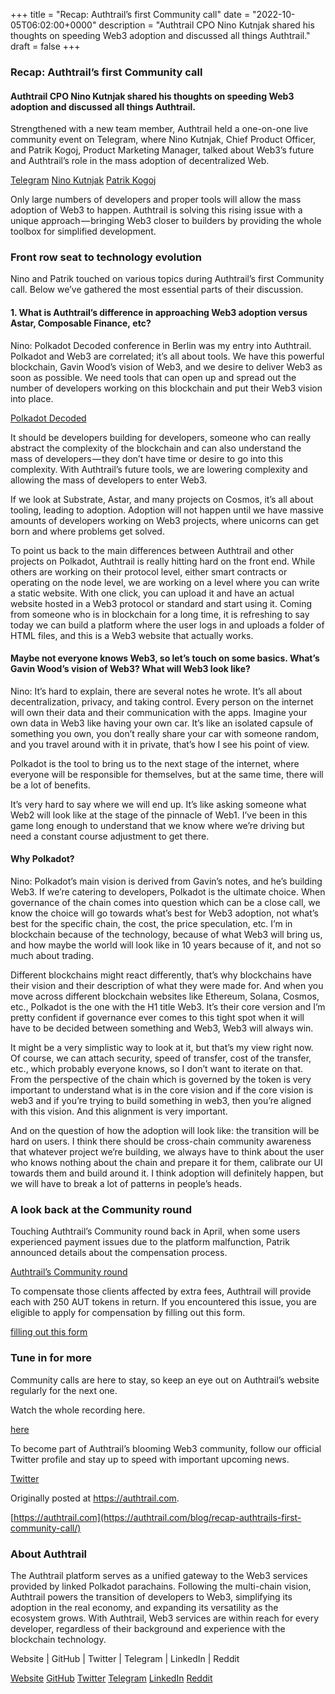 +++
title = "Recap: Authtrail’s first Community call"
date = "2022-10-05T06:02:00+0000"
description = "Authtrail CPO Nino Kutnjak shared his thoughts on speeding Web3 adoption and discussed all things Authtrail."
draft = false
+++

### Recap: Authtrail’s first Community call


#### Authtrail CPO Nino Kutnjak shared his thoughts on speeding Web3 adoption and discussed all things Authtrail.


Strengthened with a new team member, Authtrail held a one-on-one live community event on Telegram, where Nino Kutnjak, Chief Product Officer, and Patrik Kogoj, Product Marketing Manager, talked about Web3’s future and Authtrail’s role in the mass adoption of decentralized Web.

[Telegram](https://t.me/Authtrail)
[Nino Kutnjak](https://www.linkedin.com/in/nino-kutnjak-87556782/)
[Patrik Kogoj](https://www.linkedin.com/in/patrik-kogoj/)

Only large numbers of developers and proper tools will allow the mass adoption of Web3 to happen. Authtrail is solving this rising issue with a unique approach — bringing Web3 closer to builders by providing the whole toolbox for simplified development.


### Front row seat to technology evolution


Nino and Patrik touched on various topics during Authtrail’s first Community call. Below we’ve gathered the most essential parts of their discussion.


#### 1. What is Authtrail’s difference in approaching Web3 adoption versus Astar, Composable Finance, etc?


Nino: Polkadot Decoded conference in Berlin was my entry into Authtrail. Polkadot and Web3 are correlated; it’s all about tools. We have this powerful blockchain, Gavin Wood’s vision of Web3, and we desire to deliver Web3 as soon as possible. We need tools that can open up and spread out the number of developers working on this blockchain and put their Web3 vision into place.

[Polkadot Decoded](https://authtrail.com/blog/recap-authtrail-unveils-its-new-direction-at-polkadot-decoded/)

It should be developers building for developers, someone who can really abstract the complexity of the blockchain and can also understand the mass of developers — they don’t have time or desire to go into this complexity. With Authtrail’s future tools, we are lowering complexity and allowing the mass of developers to enter Web3.


If we look at Substrate, Astar, and many projects on Cosmos, it’s all about tooling, leading to adoption. Adoption will not happen until we have massive amounts of developers working on Web3 projects, where unicorns can get born and where problems get solved.


To point us back to the main differences between Authtrail and other projects on Polkadot, Authtrail is really hitting hard on the front end. While others are working on their protocol level, either smart contracts or operating on the node level, we are working on a level where you can write a static website. With one click, you can upload it and have an actual website hosted in a Web3 protocol or standard and start using it. Coming from someone who is in blockchain for a long time, it is refreshing to say today we can build a platform where the user logs in and uploads a folder of HTML files, and this is a Web3 website that actually works.


#### Maybe not everyone knows Web3, so let’s touch on some basics. What’s Gavin Wood’s vision of Web3? What will Web3 look like?


Nino: It’s hard to explain, there are several notes he wrote. It’s all about decentralization, privacy, and taking control. Every person on the internet will own their data and their communication with the apps. Imagine your own data in Web3 like having your own car. It’s like an isolated capsule of something you own, you don’t really share your car with someone random, and you travel around with it in private, that’s how I see his point of view.


Polkadot is the tool to bring us to the next stage of the internet, where everyone will be responsible for themselves, but at the same time, there will be a lot of benefits.


It’s very hard to say where we will end up. It’s like asking someone what Web2 will look like at the stage of the pinnacle of Web1. I’ve been in this game long enough to understand that we know where we’re driving but need a constant course adjustment to get there.


#### Why Polkadot?


Nino: Polkadot’s main vision is derived from Gavin’s notes, and he’s building Web3. If we’re catering to developers, Polkadot is the ultimate choice. When governance of the chain comes into question which can be a close call, we know the choice will go towards what’s best for Web3 adoption, not what’s best for the specific chain, the cost, the price speculation, etc. I’m in blockchain because of the technology, because of what Web3 will bring us, and how maybe the world will look like in 10 years because of it, and not so much about trading.


Different blockchains might react differently, that’s why blockchains have their vision and their description of what they were made for. And when you move across different blockchain websites like Ethereum, Solana, Cosmos, etc., Polkadot is the one with the H1 title Web3. It’s their core version and I’m pretty confident if governance ever comes to this tight spot when it will have to be decided between something and Web3, Web3 will always win.


It might be a very simplistic way to look at it, but that’s my view right now. Of course, we can attach security, speed of transfer, cost of the transfer, etc., which probably everyone knows, so I don’t want to iterate on that. From the perspective of the chain which is governed by the token is very important to understand what is in the core vision and if the core vision is web3 and if you’re trying to build something in web3, then you’re aligned with this vision. And this alignment is very important.


And on the question of how the adoption will look like: the transition will be hard on users. I think there should be cross-chain community awareness that whatever project we’re building, we always have to think about the user who knows nothing about the chain and prepare it for them, calibrate our UI towards them and build around it. I think adoption will definitely happen, but we will have to break a lot of patterns in people’s heads.


### A look back at the Community round


Touching Authtrail’s Community round back in April, when some users experienced payment issues due to the platform malfunction, Patrik announced details about the compensation process.

[Authtrail’s Community round](https://authtrail.com/blog/authtrail-community-round-in-numbers-and-lessons-learned/)

To compensate those clients affected by extra fees, Authtrail will provide each with 250 AUT tokens in return. If you encountered this issue, you are eligible to apply for compensation by filling out this form.

[filling out this form](https://authtrail.com/compensation-form/)

### Tune in for more


Community calls are here to stay, so keep an eye out on Authtrail’s website regularly for the next one.


Watch the whole recording here.

[here](https://youtu.be/pxW1G-gUVMc)

To become part of Authtrail’s blooming Web3 community, follow our official Twitter profile and stay up to speed with important upcoming news.

[Twitter](https://twitter.com/authtrail)

Originally posted at https://authtrail.com.

[https://authtrail.com](https://authtrail.com/blog/recap-authtrails-first-community-call/)

### About Authtrail


The Authtrail platform serves as a unified gateway to the Web3 services provided by linked Polkadot parachains. Following the multi-chain vision, Authtrail powers the transition of developers to Web3, simplifying its adoption in the real economy, and expanding its versatility as the ecosystem grows. With Authtrail, Web3 services are within reach for every developer, regardless of their background and experience with the blockchain technology.


Website | GitHub | Twitter | Telegram | LinkedIn | Reddit

[Website](https://authtrail.com/)
[GitHub](https://github.com/AuthTrail)
[Twitter](https://twitter.com/apillon)
[Telegram](https://t.me/Authtrail)
[LinkedIn](https://www.linkedin.com/company/authtrail)
[Reddit](https://www.reddit.com/r/authtrail/)